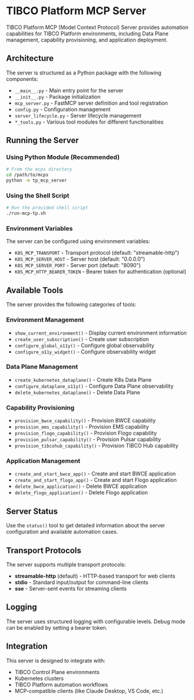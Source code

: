 # TIBCO Platform MCP Server

TIBCO Platform MCP (Model Context Protocol) Server provides automation capabilities for TIBCO Platform environments, including Data Plane management, capability provisioning, and application deployment.

## Architecture

The server is structured as a Python package with the following components:

- `__main__.py` - Main entry point for the server
- `__init__.py` - Package initialization
- `mcp_server.py` - FastMCP server definition and tool registration
- `config.py` - Configuration management
- `server_lifecycle.py` - Server lifecycle management
- `*_tools.py` - Various tool modules for different functionalities

## Running the Server

### Using Python Module (Recommended)

```bash
# From the mcps directory
cd /path/to/mcps
python -m tp_mcp_server
```

### Using the Shell Script

```bash
# Run the provided shell script
./run-mcp-tp.sh
```

### Environment Variables

The server can be configured using environment variables:

- `K8S_MCP_TRANSPORT` - Transport protocol (default: "streamable-http")
- `K8S_MCP_SERVER_HOST` - Server host (default: "0.0.0.0")  
- `K8S_MCP_SERVER_PORT` - Server port (default: "8090")
- `K8S_MCP_HTTP_BEARER_TOKEN` - Bearer token for authentication (optional)

## Available Tools

The server provides the following categories of tools:

### Environment Management
- `show_current_environment()` - Display current environment information
- `create_user_subscription()` - Create user subscription
- `configure_global_o11y()` - Configure global observability
- `configure_o11y_widget()` - Configure observability widget

### Data Plane Management  
- `create_kubernetes_dataplane()` - Create K8s Data Plane
- `configure_dataplane_o11y()` - Configure Data Plane observability
- `delete_kubernetes_dataplane()` - Delete Data Plane

### Capability Provisioning
- `provision_bwce_capability()` - Provision BWCE capability
- `provision_ems_capability()` - Provision EMS capability  
- `provision_flogo_capability()` - Provision Flogo capability
- `provision_pulsar_capability()` - Provision Pulsar capability
- `provision_tibcohub_capability()` - Provision TIBCO Hub capability

### Application Management
- `create_and_start_bwce_app()` - Create and start BWCE application
- `create_and_start_flogo_app()` - Create and start Flogo application
- `delete_bwce_application()` - Delete BWCE application
- `delete_flogo_application()` - Delete Flogo application

## Server Status

Use the `status()` tool to get detailed information about the server configuration and available automation cases.

## Transport Protocols

The server supports multiple transport protocols:

- **streamable-http** (default) - HTTP-based transport for web clients
- **stdio** - Standard input/output for command-line clients  
- **sse** - Server-sent events for streaming clients

## Logging

The server uses structured logging with configurable levels. Debug mode can be enabled by setting a bearer token.

## Integration

This server is designed to integrate with:

- TIBCO Control Plane environments
- Kubernetes clusters  
- TIBCO Platform automation workflows
- MCP-compatible clients (like Claude Desktop, VS Code, etc.)
